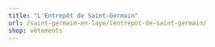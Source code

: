 ```yaml
---
title: "L'Entrepôt de Saint-Germain"
url: /saint-germain-en-laye/lentrepot-de-saint-germain/
shop: vêtements
---
```

